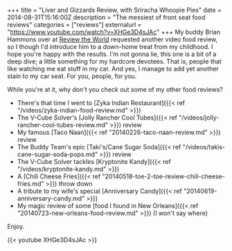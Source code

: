+++
title = "Liver and Gizzards Review, with Sriracha Whoopie Pies"
date = 2014-08-31T15:16:00Z
description = "The messiest of front seat food reviews"
categories = ["reviews"]
externalurl = "https://www.youtube.com/watch?v=XHGe3D4sJAc"
+++
My buddy Brian Hammons over at [Review the World](http://www.reviewtheworld.com/) requested another video food review, so I though I'd introduce him to a down-home treat from my childhood. I hope you're happy with the results. I'm not gonna lie, this one is a bit of a deep dive; a little something for my hardcore devotees. That is, people that like watching me eat stuff in my car. And yes, I manage to add yet another stain to my car seat. For you, people, for you.

While you're at it, why don't you check out some of my other food reviews?

+  There's that time I went to [Zyka Indian Restaurant]({{< ref "/videos/zyka-indian-food-review.md" >}})
+  The V-Cube Solver's [Jolly Rancher Cool Tubes]({{< ref "/videos/jolly-rancher-cool-tubes-review.md" >}}) review
+  My famous [Taco Naan]({{< ref "20140226-taco-naan-review.md" >}}) review
+  The Buddy Team's epic [Taki's/Cane Sugar Soda]({{< ref "/videos/takis-cane-sugar-soda-pops.md" >}}) review
+  The V-Cube Solver tackles [Kryptonite Kandy]({{< ref "/videos/kryptonite-kandy.md" >}})
+  A [Chili Cheese Fries]({{< ref "20140518-toe-2-toe-review-chili-cheese-fries.md" >}}) throw down
+  A tribute to my wife's special [Anniversary Candy]({{< ref "20140619-anniversary-candy.md" >}})
+  My magic review of some [food I found in New Orleans]({{< ref "20140723-new-orleans-food-review.md" >}}) (I won't say where)

Enjoy.

{{< youtube XHGe3D4sJAc >}}